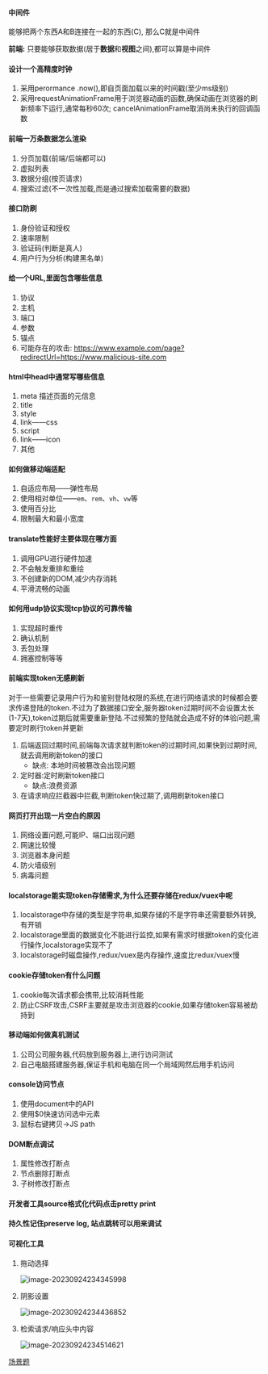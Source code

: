 #### 中间件

能够把两个东西A和B连接在一起的东西(C), 那么C就是中间件

**前端:** 只要能够获取数据(居于**数据**和**视图**之间),都可以算是中间件



#### 设计一个高精度时钟

1. 采用perormance .now(),即自页面加载以来的时间戳(至少ms级别)
2. 采用requestAnimationFrame用于浏览器动画的函数,确保动画在浏览器的刷新频率下运行,通常每秒60次; cancelAnimationFrame取消尚未执行的回调函数



#### 前端一万条数据怎么渲染

1. 分页加载(前端/后端都可以)
2. 虚拟列表
3. 数据分组(按页请求)
4. 搜索过滤(不一次性加载,而是通过搜索加载需要的数据)

#### 接口防刷

1. 身份验证和授权
2. 速率限制
3. 验证码(判断是真人)
4. 用户行为分析(构建黑名单)

#### 给一个URL,里面包含哪些信息

1. 协议
2. 主机
3. 端口
4. 参数
5. 锚点
6. 可能存在的攻击: https://www.example.com/page?redirectUrl=https://www.malicious-site.com

#### html中head中通常写哪些信息

1. meta 描述页面的元信息
2. title
3. style
4. link——css
5. script
6. link——icon
7. 其他

#### 如何做移动端适配

1. 自适应布局——弹性布局
2. 使用相对单位——`em`、`rem`、`vh`、`vw`等
3. 使用百分比
4. 限制最大和最小宽度

#### translate性能好主要体现在哪方面

1. 调用GPU进行硬件加速
2. 不会触发重排和重绘
3. 不创建新的DOM,减少内存消耗
4. 平滑流畅的动画

#### 如何用udp协议实现tcp协议的可靠传输

1. 实现超时重传
2. 确认机制
3. 丢包处理
4. 拥塞控制等等

#### 前端实现token无感刷新

对于一些需要记录用户行为和鉴别登陆权限的系统,在进行网络请求的时候都会要求传递登陆的token.不过为了数据接口安全,服务器token过期时间不会设置太长(1-7天),token过期后就需要重新登陆.不过频繁的登陆就会造成不好的体验问题,需要定时刷行token并更新

1. 后端返回过期时间,前端每次请求就判断token的过期时间,如果快到过期时间,就去调用刷新token的接口
   + 缺点: 本地时间被篡改会出现问题
2. 定时器:定时刷新token接口
   + 缺点:浪费资源
3. 在请求响应拦截器中拦截,判断token快过期了,调用刷新token接口

#### 网页打开出现一片空白的原因

1. 网络设置问题,可能IP、端口出现问题
2. 网速比较慢
3. 浏览器本身问题
4. 防火墙级别
5. 病毒问题

#### localstorage能实现token存储需求,为什么还要存储在redux/vuex中呢

1. localstorage中存储的类型是字符串,如果存储的不是字符串还需要额外转换,有开销
2. localstorage里面的数据变化不能进行监控,如果有需求时根据token的变化进行操作,localstorage实现不了
3. localstorage时磁盘操作,redux/vuex是内存操作,速度比redux/vuex慢

#### cookie存储token有什么问题

1. cookie每次请求都会携带,比较消耗性能
2. 防止CSRF攻击,CSRF主要就是攻击浏览器的cookie,如果存储token容易被劫持到

#### 移动端如何做真机测试

1. 公司公司服务器,代码放到服务器上,进行访问测试
2. 自己电脑搭建服务器,保证手机和电脑在同一个局域网然后用手机访问

#### console访问节点

1. 使用document中的API
2. 使用$0快速访问选中元素
3. 鼠标右键拷贝->JS path

#### DOM断点调试

1. 属性修改打断点
2. 节点删除打断点
3. 子树修改打断点

#### 开发者工具source格式化代码点击pretty print

#### 持久性记住preserve log, 站点跳转可以用来调试

#### 可视化工具

1. 拖动选择

   ![image-20230924234345998](/Users/snowfly96/Documents/GitHub/front-end-code/CSBasics/assets/image-20230924234345998.png)

2. 阴影设置

   ![image-20230924234436852](/Users/snowfly96/Documents/GitHub/front-end-code/CSBasics/assets/image-20230924234436852.png)

3. 检索请求/响应头中内容

   ![image-20230924234514621](/Users/snowfly96/Documents/GitHub/front-end-code/CSBasics/assets/image-20230924234514621.png)







[场景题](https://roninwz.github.io/pages/0bec03/#%E5%89%8D%E7%AB%AF%E5%9C%BA%E6%99%AF%E9%A2%98-%E8%A7%A3%E5%86%B3%E6%96%B9%E6%A1%88)